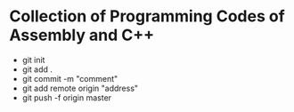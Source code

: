# Collection of Programming Codes of Assembly and C++


<ul>
  <li>git init</li>
  <li>git add .</li>
  <li>git commit -m "comment"</li>
  <li>git add remote origin "address"</li>
  <li>git push -f origin master</li>
</ul>
